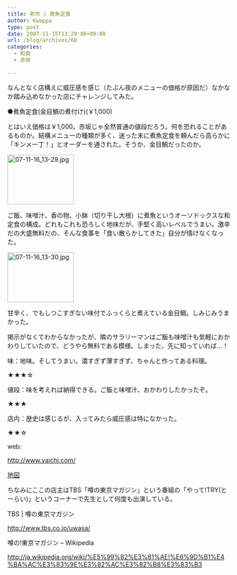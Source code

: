 ```yaml
---
title: 弥市 / 煮魚定食
author: Kwappa
type: post
date: 2007-11-15T13:29:00+09:00
url: /blog/archives/68
categories:
  - 和食
  - 赤坂

---
```

なんとなく店構えに威圧感を感じ（たぶん夜のメニューの価格が原因だ）なかなか踏み込めなかった店にチャレンジしてみた。
  
●煮魚定食(金目鯛の煮付け)(￥1,000)
  
とはいえ価格は￥1,000。赤坂じゃ全然普通の値段だろう。何を恐れることがあるものか。結構メニューの種類が多く、迷った末に煮魚定食を頼んだら高らかに「キンメ一丁！」とオーダーを通された。そうか、金目鯛だったのか。
  
<a href="http://akasakalunch.up.seesaa.net/image/07-11-16_13-29.jpg" target="_blank" rel="noopener noreferrer"><img src="http://akasakalunch.up.seesaa.net/image/07-11-16_13-29-thumbnail2.jpg" border="0" alt="07-11-16_13-29.jpg" width="150" height="112" /></a>
  
ご飯、味噌汁、香の物、小鉢（切り干し大根）に煮魚というオーソドックスな和定食の構成。どれもこれも恐ろしく地味だが、手堅く高いレベルでうまい。激辛だの大盛無料だの、そんな食事を「食い散らかしてきた」自分が情けなくなった。
  
<a href="http://akasakalunch.up.seesaa.net/image/07-11-16_13-30.jpg" target="_blank" rel="noopener noreferrer"><img src="http://akasakalunch.up.seesaa.net/image/07-11-16_13-30-thumbnail2.jpg" border="0" alt="07-11-16_13-30.jpg" width="150" height="112" /></a>
  
甘辛く、でもしつこすぎない味付でふっくらと煮えている金目鯛。しみじみうまかった。
  
掲示がなくてわからなかったが、隣のサラリーマンはご飯も味噌汁も気軽におかわりしていたので、どうやら無料である模様。しまった、先に知っていれば…！
  
味：地味。そしてうまい。濃すぎず薄すぎず、ちゃんと作ってある料理。
  
★★★☆
  
値段：味を考えれば納得できる。ご飯と味噌汁、おかわりしたかったぞ。
  
★★★
  
店内：歴史は感じるが、入ってみたら威圧感は特になかった。
  
★★☆
  
web:
  
http://www.yaichi.com/
  
<a href="http://maps.google.co.jp/maps?f=l&hl=ja&q=%E5%BC%A5%E5%B8%82&near=%E8%B5%A4%E5%9D%82%E9%A7%85%EF%BC%88%E6%9D%B1%E4%BA%AC%EF%BC%89&ie=UTF8&cd=1&geocode=0,35.672127,139.736214&ll=35.671334,139.735215&spn=0.003125,0.005794&z=18&iwloc=A" target="_blank" rel="noopener noreferrer">地図</a>
  
ちなみにここの店主はTBS「噂の東京マガジン」という番組の「やって!TRY(とーらい)」というコーナーで先生として何度も出演している。
  
TBS | 噂の東京マガジン
  
http://www.tbs.co.jp/uwasa/
  
噂の!東京マガジン &#8211; Wikipedia
  
http://ja.wikipedia.org/wiki/%E5%99%82%E3%81%AE!%E6%9D%B1%E4%BA%AC%E3%83%9E%E3%82%AC%E3%82%B8%E3%83%B3
